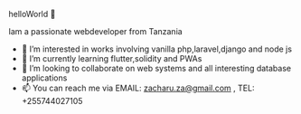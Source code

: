 helloWorld 👋

Iam a passionate webdeveloper from Tanzania 

- 👀 I’m interested in works involving vanilla php,laravel,django and node js
- 🌱 I’m currently learning flutter,solidity and PWAs
- 💞️ I’m looking to collaborate on web systems and all interesting database applications
- 📫 You can reach me via EMAIL: zacharu.za@gmail.com , TEL: +255744027105 

<!---
zakar710/zakar710 is a ✨ special ✨ repository because its `README.md` (this file) appears on your GitHub profile.
You can click the Preview link to take a look at your changes.
--->
